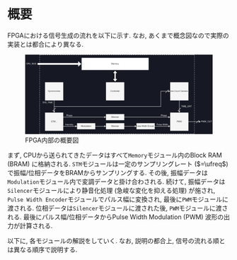 # 概要

FPGAにおける信号生成の流れを以下に示す.
なお, あくまで概念図なので実際の実装とは都合により異なる.

<figure>
  <a href="../../fig/Developers_Manual/FPGA/overview.svg" data-lightbox="image"><img src="../../fig/Developers_Manual/FPGA/overview.svg"/></a>
  <figcaption>FPGA内部の概要図</figcaption>
</figure>

まず, CPUから送られてきたデータはすべて`Memory`モジュール内のBlock RAM (BRAM) に格納される.
`STM`モジュールは一定のサンプリングレート ($=\ufreq$) で振幅/位相データをBRAMからサンプリングする.
その後, 振幅データは`Modulation`モジュール内で変調データと掛け合わされる.
続けて, 振幅データは`Silencer`モジュールにより静音化処理 (急峻な変化を抑える処理) が施され, `Pulse Width Encoder`モジュールでパルス幅に変換され, 最後に`PWM`モジュールに渡される.
位相データは`Silencer`モジュールに渡された後, `PWM`モジュールに渡される.
最後にパルス幅/位相データからPulse Width Modulation (PWM) 波形の出力が計算される.

以下に, 各モジュールの解説をしていく.
なお, 説明の都合上, 信号の流れる順とは異なる順序で説明する.
